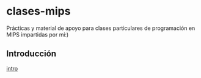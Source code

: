 # clases-mips
Prácticas y material de apoyo para clases particulares de programación en MIPS impartidas por mi:)

## Introducción



















































[intro](#introduccion)
